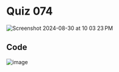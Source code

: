 # Quiz 074

<img width="max" alt="Screenshot 2024-08-30 at 10 03 23 PM" src="https://github.com/user-attachments/assets/70ae926d-3b37-4b49-a272-79c123990edd">

## Code

![image](https://github.com/user-attachments/assets/46847570-c8ed-410f-a04e-e90ea98a9a6a)
